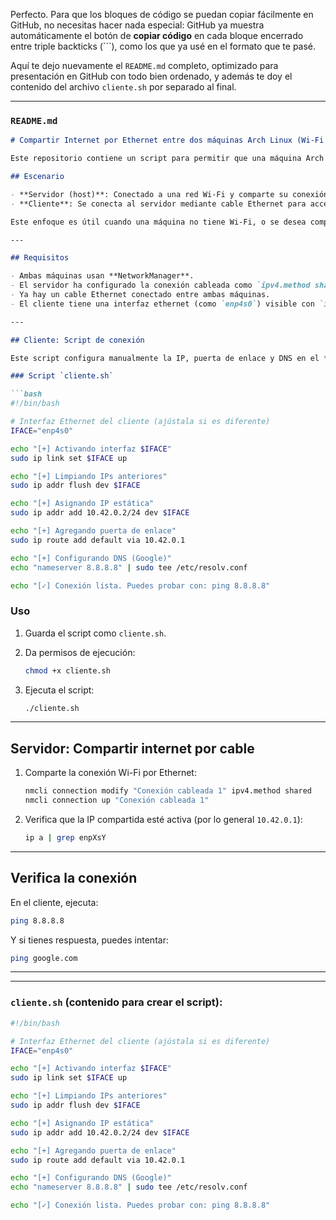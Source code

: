 Perfecto. Para que los bloques de código se puedan copiar fácilmente en GitHub, no necesitas hacer nada especial: GitHub ya muestra automáticamente el botón de **copiar código** en cada bloque encerrado entre triple backticks (```), como los que ya usé en el formato que te pasé.

Aquí te dejo nuevamente el `README.md` completo, optimizado para presentación en GitHub con todo bien ordenado, y además te doy el contenido del archivo `cliente.sh` por separado al final.

---

### `README.md`

```markdown
# Compartir Internet por Ethernet entre dos máquinas Arch Linux (Wi-Fi a Ethernet)

Este repositorio contiene un script para permitir que una máquina Arch Linux actúe como **cliente**, conectándose a otra máquina Arch que está compartiendo su conexión Wi-Fi a través de un cable Ethernet.

## Escenario

- **Servidor (host)**: Conectado a una red Wi-Fi y comparte su conexión a internet mediante su interfaz Ethernet.
- **Cliente**: Se conecta al servidor mediante cable Ethernet para acceder a internet.

Este enfoque es útil cuando una máquina no tiene Wi-Fi, o se desea compartir internet directamente por cable.

---

## Requisitos

- Ambas máquinas usan **NetworkManager**.
- El servidor ha configurado la conexión cableada como `ipv4.method shared`.
- Ya hay un cable Ethernet conectado entre ambas máquinas.
- El cliente tiene una interfaz ethernet (como `enp4s0`) visible con `ip link`.

---

## Cliente: Script de conexión

Este script configura manualmente la IP, puerta de enlace y DNS en el **cliente**.

### Script `cliente.sh`

```bash
#!/bin/bash

# Interfaz Ethernet del cliente (ajústala si es diferente)
IFACE="enp4s0"

echo "[+] Activando interfaz $IFACE"
sudo ip link set $IFACE up

echo "[+] Limpiando IPs anteriores"
sudo ip addr flush dev $IFACE

echo "[+] Asignando IP estática"
sudo ip addr add 10.42.0.2/24 dev $IFACE

echo "[+] Agregando puerta de enlace"
sudo ip route add default via 10.42.0.1

echo "[+] Configurando DNS (Google)"
echo "nameserver 8.8.8.8" | sudo tee /etc/resolv.conf

echo "[✓] Conexión lista. Puedes probar con: ping 8.8.8.8"
```

### Uso

1. Guarda el script como `cliente.sh`.
2. Da permisos de ejecución:

   ```bash
   chmod +x cliente.sh
   ```

3. Ejecuta el script:

   ```bash
   ./cliente.sh
   ```

---

## Servidor: Compartir internet por cable

1. Comparte la conexión Wi-Fi por Ethernet:

   ```bash
   nmcli connection modify "Conexión cableada 1" ipv4.method shared
   nmcli connection up "Conexión cableada 1"
   ```

2. Verifica que la IP compartida esté activa (por lo general `10.42.0.1`):

   ```bash
   ip a | grep enpXsY
   ```

---

## Verifica la conexión

En el cliente, ejecuta:

```bash
ping 8.8.8.8
```

Y si tienes respuesta, puedes intentar:

```bash
ping google.com
```

---

---

### `cliente.sh` (contenido para crear el script):

```bash
#!/bin/bash

# Interfaz Ethernet del cliente (ajústala si es diferente)
IFACE="enp4s0"

echo "[+] Activando interfaz $IFACE"
sudo ip link set $IFACE up

echo "[+] Limpiando IPs anteriores"
sudo ip addr flush dev $IFACE

echo "[+] Asignando IP estática"
sudo ip addr add 10.42.0.2/24 dev $IFACE

echo "[+] Agregando puerta de enlace"
sudo ip route add default via 10.42.0.1

echo "[+] Configurando DNS (Google)"
echo "nameserver 8.8.8.8" | sudo tee /etc/resolv.conf

echo "[✓] Conexión lista. Puedes probar con: ping 8.8.8.8"
```
